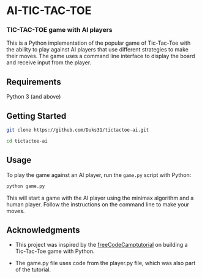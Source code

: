 # AI-TIC-TAC-TOE

<h3> TIC-TAC-TOE game with AI players </h3>

This is a Python implementation of the popular game of Tic-Tac-Toe with the ability to play against AI players that use different strategies to make their moves. 
The game uses a command line interface to display the board and receive input from the player.

<h2>Requirements</h2>

Python 3 (and above)

<h2>Getting Started</h2>

```bash
git clone https://github.com/Duks31/tictactoe-ai.git
```
```bash
cd tictactoe-ai
```

<h2>Usage</h2>

To play the game against an AI player, run the `game.py` script with Python:

```python
python game.py
```

This will start a game with the AI player using the minimax algorithm and a human player. Follow the instructions on the command line to make your moves.

<h2>Acknowledgments</h2>

- This project was inspired by the [freeCodeCamptutorial](https://www.youtube.com/watch?v=8ext9G7xspg) on building a Tic-Tac-Toe game with Python.

- The game.py file uses code from the player.py file, which was also part of the tutorial.

